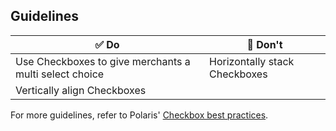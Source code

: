## Guidelines

| ✅ Do                                                  | 🛑 Don't                      |
| ------------------------------------------------------ | ----------------------------- |
| Use Checkboxes to give merchants a multi select choice | Horizontally stack Checkboxes |
| Vertically align Checkboxes                            |                               |

For more guidelines, refer to Polaris' [Checkbox best practices](https://polaris.shopify.com/components/forms/checkbox#section-best-practices).
